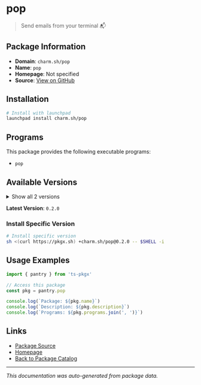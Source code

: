 # pop

> Send emails from your terminal 📬

## Package Information

- **Domain**: `charm.sh/pop`
- **Name**: `pop`
- **Homepage**: Not specified
- **Source**: [View on GitHub](https://github.com/pkgxdev/pantry/tree/main/projects/charm.sh/pop/package.yml)

## Installation

```bash
# Install with launchpad
launchpad install charm.sh/pop
```

## Programs

This package provides the following executable programs:

- `pop`

## Available Versions

<details>
<summary>Show all 2 versions</summary>

- `0.2.0`, `0.1.0`

</details>

**Latest Version**: `0.2.0`

### Install Specific Version

```bash
# Install specific version
sh <(curl https://pkgx.sh) +charm.sh/pop@0.2.0 -- $SHELL -i
```

## Usage Examples

```typescript
import { pantry } from 'ts-pkgx'

// Access this package
const pkg = pantry.pop

console.log(`Package: ${pkg.name}`)
console.log(`Description: ${pkg.description}`)
console.log(`Programs: ${pkg.programs.join(', ')}`)
```

## Links

- [Package Source](https://github.com/pkgxdev/pantry/tree/main/projects/charm.sh/pop/package.yml)
- [Homepage](#)
- [Back to Package Catalog](../../../package-catalog.md)

---

*This documentation was auto-generated from package data.*
